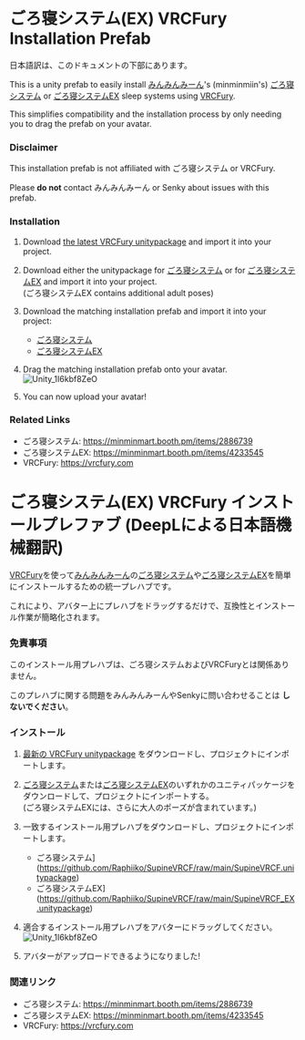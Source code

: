 # ごろ寝システム(EX) VRCFury Installation Prefab

日本語訳は、このドキュメントの下部にあります。

This is a unity prefab to easily install [みんみんみーん](https://twitter.com/minminmeeean)'s (minminmiin's) [ごろ寝システム](https://minminmart.booth.pm/items/2886739) or [ごろ寝システムEX](https://minminmart.booth.pm/items/4233545) sleep systems using [VRCFury](https://vrcfury.com).

This simplifies compatibility and the installation process by only needing you to drag the prefab on your avatar.

### Disclaimer

This installation prefab is not affiliated with ごろ寝システム or VRCFury.

Please **do not** contact みんみんみーん or Senky about issues with this prefab.

### Installation

1. Download [the latest VRCFury unitypackage](https://gitlab.com/VRCFury/VRCFury/-/releases) and import it into your project.

2. Download either the unitypackage for [ごろ寝システム](https://minminmart.booth.pm/items/2886739) or for [ごろ寝システムEX](https://minminmart.booth.pm/items/4233545) and import it into your project.<br>(ごろ寝システムEX contains additional adult poses)


3. Download the matching installation prefab and import it into your project:
   - [ごろ寝システム](https://github.com/Raphiiko/SupineVRCF/raw/main/SupineVRCF.unitypackage)
   - [ごろ寝システムEX](https://github.com/Raphiiko/SupineVRCF/raw/main/SupineVRCF_EX.unitypackage)

4. Drag the matching installation prefab onto your avatar.<br>
   ![Unity_1I6kbf8ZeO](https://user-images.githubusercontent.com/111654848/209200899-b560ec42-e590-4e30-8103-518f15f5a6f4.gif)

5. You can now upload your avatar!

### Related Links

- ごろ寝システム: https://minminmart.booth.pm/items/2886739
- ごろ寝システムEX: https://minminmart.booth.pm/items/4233545
- VRCFury: https://vrcfury.com



# ごろ寝システム(EX) VRCFury インストールプレファブ (DeepLによる日本語機械翻訳)

[VRCFury](https://vrcfury.com)を使って[みんみんみーん](https://twitter.com/minminmeeean)の[ごろ寝システム](https://minminmart.booth.pm/items/2886739)や[ごろ寝システムEX](https://minminmart.booth.pm/items/4233545)を簡単にインストールするための統一プレハブです。

これにより、アバター上にプレハブをドラッグするだけで、互換性とインストール作業が簡略化されます。

### 免責事項

このインストール用プレハブは、ごろ寝システムおよびVRCFuryとは関係ありません。

このプレハブに関する問題をみんみんみーんやSenkyに問い合わせることは **しないでください**。

### インストール

1. [最新の VRCFury unitypackage](https://gitlab.com/VRCFury/VRCFury/-/releases) をダウンロードし、プロジェクトにインポートします。

2. [ごろ寝システム](https://minminmart.booth.pm/items/2886739)または[ごろ寝システムEX](https://minminmart.booth.pm/items/4233545)のいずれかのユニティパッケージをダウンロードして、プロジェクトにインポートする。<br>(ごろ寝システムEXには、さらに大人のポーズが含まれています。)

3. 一致するインストール用プレハブをダウンロードし、プロジェクトにインポートします。
   - ごろ寝システム](https://github.com/Raphiiko/SupineVRCF/raw/main/SupineVRCF.unitypackage)
   - ごろ寝システムEX](https://github.com/Raphiiko/SupineVRCF/raw/main/SupineVRCF_EX.unitypackage)

4. 適合するインストール用プレハブをアバターにドラッグしてください。<br>
   ![Unity_1I6kbf8ZeO](https://user-images.githubusercontent.com/111654848/209200899-b560ec42-e590-4e30-8103-518f15f5a6f4.gif)

5. アバターがアップロードできるようになりました!

### 関連リンク

- ごろ寝システム: https://minminmart.booth.pm/items/2886739
- ごろ寝システムEX: https://minminmart.booth.pm/items/4233545
- VRCFury: https://vrcfury.com
